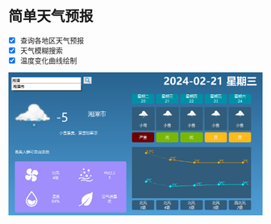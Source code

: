 # 简单天气预报

- [x] 查询各地区天气预报
- [x] 天气模糊搜索
- [x] 温度变化曲线绘制

![png](https://github.com/laoyouxiaoyue/C-/blob/main/Weather/png/show.png)
